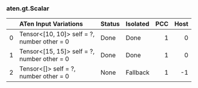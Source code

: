 ### aten.gt.Scalar
|    | ATen Input Variations                          | Status   | Isolated   |   PCC |   Host |
|---:|:-----------------------------------------------|:---------|:-----------|------:|-------:|
|  0 | Tensor<[10, 10]> self = ?,<br>number other = 0 | Done     | Done       |     1 |      0 |
|  1 | Tensor<[15, 15]> self = ?,<br>number other = 0 | Done     | Done       |     1 |      0 |
|  2 | Tensor<[]> self = ?,<br>number other = 0       | None     | Fallback   |     1 |     -1 |


